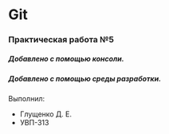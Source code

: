# Git

### Практическая работа №5

##### Добавлено с помощью консоли.

##### Добавлено с помощью среды разработки.

Выполнил:

- Глущенко Д. Е.
- УВП-313
